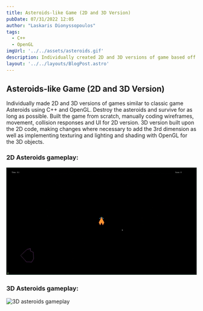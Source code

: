 ```yaml
---
title: Asteroids-like Game (2D and 3D Version)
pubDate: 07/31/2022 12:05
author: "Laskaris Dionyssopoulos"
tags:
  - C++
  - OpenGL
imgUrl: '../../assets/asteroids.gif'
description: Individually created 2D and 3D versions of game based off the classic game Asteroids using C++ and OpenGL.
layout: '../../layouts/BlogPost.astro'
---
```


## Asteroids-like Game (2D and 3D Version)

Individually made 2D and 3D versions of games similar to classic game Asteroids 
using C++ and OpenGL. Destroy the asteroids and survive for as long as possible.
Built the game from scratch, manually coding wireframes, movement, collision 
responses and UI for 2D version. 3D version built upon the 2D code, making
changes where necessary to add the 3rd dimension as well as implementing
texturing and lighting and shading with OpenGL for the 3D objects.  

### 2D Asteroids gameplay:
![2D asteroids gameplay](../../assets/asteroids.gif "asteroids 2D")   

### 3D Asteroids gameplay:
![3D asteroids gameplay](../../assets/3das.gif "asteroids 3D")
